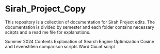 # Sirah_Project_Copy
This repository is a collection of documentation for Sirah Project edits.
The documentation is divided by semester and each folder contains necessary scirpts and a read me file for explanations.

Summer 2024 Contents
Explanation of Search Engine Optimization
Cosine and Levenshtein comparison scripts
Word Count script
